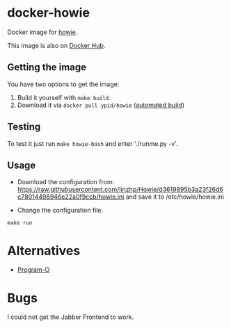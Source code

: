 # docker-howie

Docker image for [howie].

This image is also on [Docker Hub].

## Getting the image

You have two options to get the image:

1. Build it yourself with `make build`.
2. Download it via `docker pull ypid/howie` ([automated build][Docker Hub])

## Testing

To test it just run `make howie-bash` and enter './runme.py -v'.

## Usage

* Download the configuration from: https://raw.githubusercontent.com/linzhp/Howie/d3619895b3a23f26d6c78014498946e22a0f9ccb/howie.ini and save it to /etc/howie/howie.ini

* Change the configuration file.

```Shell
make run
```

# Alternatives

* [Program-O](https://github.com/ypid/docker-program-o)

# Bugs
I could not get the Jabber Frontend to work.

[howie]: https://github.com/ypid/Howie
[Docker Hub]: https://registry.hub.docker.com/u/ypid/howie/
